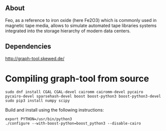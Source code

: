 ## About

Feo, as a reference to iron oxide (here Fe2O3) which is commonly used in magnetic tape media, allows to simulate automated tape libraries systems integrated into the storage hierarchy of modern data centers.

## Dependencies

http://graph-tool.skewed.de/

# Compiling graph-tool from source

	sudo dnf install CGAL CGAL-devel cairomm cairomm-devel pycairo pycairo-devel sparsehash-devel boost boost-python3 boost-python3-devel
	sudo pip3 install numpy scipy

Build and install using the following instructions:

	export PYTHON=/usr/bin/python3
	./configure --with-boost-python=boost_python3 --disable-cairo

